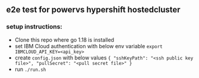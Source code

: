 ## e2e test for powervs hypershift hostedcluster

### setup instructions:
* Clone this repo where go 1.18 is installed
* set IBM Cloud authentication with below env variable
`export IBMCLOUD_API_KEY=<api_key>`
* create `config.json` with below values
`
  {
  "sshKeyPath": "<ssh public key file>",
  "pullSecret": "<pull secret file>"
  }
`
* run `./run.sh`